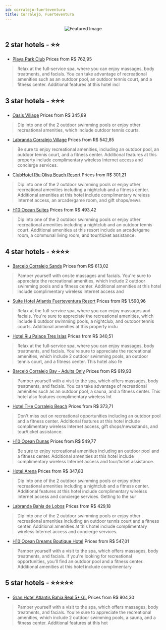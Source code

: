 ```yaml
---
id: corralejo-fuerteventura
title: Corralejo, Fuerteventura
---
```


<center><img src="https://i.travelapi.com/hotels/47000000/46070000/46063200/46063159/f53f1010_z.jpg" alt="Featured Image" /></center>


##  2 star hotels - ⭐️⭐️

-    [Playa Park Club](https://us.hurb.com/hotels/corralejo/playa-park-club-JNP-JP217516?cmp=18055) Prices from R$ 762,95
   > Relax at the full-service spa, where you can enjoy massages, body treatments, and facials. You can take advantage of recreational amenities such as an outdoor pool, an outdoor tennis court, and a fitness center. Additional features at this hotel incl

##  3 star hotels - ⭐️⭐️⭐️

-    [Oasis Village](https://us.hurb.com/hotels/corralejo/oasis-village-JNP-JP267490?cmp=18055) Prices from R$ 345,89
   > Dip into one of the 2 outdoor swimming pools or enjoy other recreational amenities, which include outdoor tennis courts.
-    [Labranda Corralejo Village](https://us.hurb.com/hotels/corralejo/labranda-corralejo-village-JNP-JP155654?cmp=18055) Prices from R$ 542,85
   > Be sure to enjoy recreational amenities, including an outdoor pool, an outdoor tennis court, and a fitness center. Additional features at this property include complimentary wireless Internet access and concierge services.
-    [ClubHotel Riu Oliva Beach Resort](https://us.hurb.com/hotels/corralejo/clubhotel-riu-oliva-beach-resort-JNP-JP043189?cmp=18055) Prices from R$ 301,21
   > Dip into one of the 2 outdoor swimming pools or enjoy other recreational amenities including a nightclub and a fitness center. Additional amenities at this hotel include complimentary wireless Internet access, an arcade/game room, and gift shops/news
-    [H10 Ocean Suites](https://us.hurb.com/hotels/corralejo/h10-ocean-suites-JNP-JP804483?cmp=18055) Prices from R$ 493,42
   > Dip into one of the 2 outdoor swimming pools or enjoy other recreational amenities including a nightclub and an outdoor tennis court. Additional amenities at this resort include an arcade/game room, a communal living room, and tour/ticket assistance.

##  4 star hotels - ⭐️⭐️⭐️⭐️

-    [Barceló Corralejo Sands](https://us.hurb.com/hotels/corralejo/barcelo-corralejo-sands-JNP-JP629372?cmp=18055) Prices from R$ 613,02
   > Pamper yourself with onsite massages and facials. You're sure to appreciate the recreational amenities, which include 2 outdoor swimming pools and a fitness center. Additional amenities at this hotel include complimentary wireless Internet access and
-    [Suite Hotel Atlantis Fuerteventura Resort](https://us.hurb.com/hotels/corralejo/suite-hotel-atlantis-fuerteventura-resort-JNP-JP905282?cmp=18055) Prices from R$ 1.590,96
   > Relax at the full-service spa, where you can enjoy massages and facials. You're sure to appreciate the recreational amenities, which include 8 outdoor swimming pools, a nightclub, and outdoor tennis courts. Additional amenities at this property inclu
-    [Hotel Riu Palace Tres Islas](https://us.hurb.com/hotels/corralejo/hotel-riu-palace-tres-islas-JNP-JP106380?cmp=18055) Prices from R$ 340,51
   > Relax at the full-service spa, where you can enjoy massages, body treatments, and facials. You're sure to appreciate the recreational amenities, which include 2 outdoor swimming pools, an outdoor tennis court, and a fitness center. This hotel also fe
-    [Barceló Corralejo Bay - Adults Only](https://us.hurb.com/hotels/corralejo/barcelo-corralejo-bay-adults-only-JNP-JP021772?cmp=18055) Prices from R$ 619,93
   > Pamper yourself with a visit to the spa, which offers massages, body treatments, and facials. You can take advantage of recreational amenities such as an outdoor pool, a sauna, and a fitness center. This hotel also features complimentary wireless Int
-    [Hotel THe Corralejo Beach](https://us.hurb.com/hotels/corralejo/hotel-the-corralejo-beach-JNP-JP021886?cmp=18055) Prices from R$ 373,71
   > Don't miss out on recreational opportunities including an outdoor pool and a fitness center. Additional features at this hotel include complimentary wireless Internet access, gift shops/newsstands, and tour/ticket assistance.
-    [H10 Ocean Dunas](https://us.hurb.com/hotels/corralejo/h10-ocean-dunas-JNP-JP021807?cmp=18055) Prices from R$ 549,77
   > Be sure to enjoy recreational amenities including an outdoor pool and a fitness center. Additional amenities at this hotel include complimentary wireless Internet access and tour/ticket assistance.
-    [Hotel Arena](https://us.hurb.com/hotels/corralejo/hotel-arena-JNP-JP223412?cmp=18055) Prices from R$ 347,83
   > Dip into one of the 2 outdoor swimming pools or enjoy other recreational amenities including a nightclub and a fitness center. Additional features at this hotel include complimentary wireless Internet access and concierge services. Getting to the sur
-    [Labranda Bahía de Lobos](https://us.hurb.com/hotels/corralejo/labranda-bahia-de-lobos-JNP-JP329548?cmp=18055) Prices from R$ 429,18
   > Dip into one of the 2 outdoor swimming pools or enjoy other recreational amenities including an outdoor tennis court and a fitness center. Additional amenities at this hotel include complimentary wireless Internet access and concierge services.
-    [H10 Ocean Dreams Boutique Hotel](https://us.hurb.com/hotels/corralejo/h10-ocean-dreams-boutique-hotel-JNP-JP289080?cmp=18055) Prices from R$ 547,01
   > Pamper yourself with a visit to the spa, which offers massages, body treatments, and facials. If you're looking for recreational opportunities, you'll find an outdoor pool and a fitness center. Additional amenities at this hotel include complimentary

##  5 star hotels - ⭐️⭐️⭐️⭐️⭐️

-    [Gran Hotel Atlantis Bahía Real 5* GL](https://us.hurb.com/hotels/corralejo/gran-hotel-atlantis-bahia-real-5-gl-JNP-JP268241?cmp=18055) Prices from R$ 804,30
   > Pamper yourself with a visit to the spa, which offers massages, body treatments, and facials. You're sure to appreciate the recreational amenities, which include 2 outdoor swimming pools, a sauna, and a fitness center. Additional features at this hot
